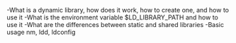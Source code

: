 
-What is a dynamic library, how does it work, how to create one, and how to use it
-What is the environment variable $LD_LIBRARY_PATH and how to use it
-What are the differences between static and shared libraries
-Basic usage nm, ldd, ldconfig